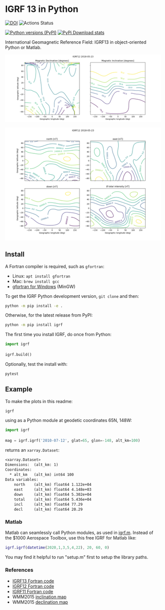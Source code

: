 # IGRF 13 in Python

[![DOI](https://zenodo.org/badge/33064474.svg)](https://zenodo.org/badge/latestdoi/33064474)
![Actions Status](https://github.com/space-physics/igrf/workflows/ci/badge.svg)

[![Python versions (PyPI)](https://img.shields.io/pypi/pyversions/igrf.svg)](https://pypi.python.org/pypi/igrf)
[![PyPi Download stats](http://pepy.tech/badge/igrf)](http://pepy.tech/project/igrf)

International Geomagnetic Reference Field: IGRF13 in object-oriented Python or Matlab.

![image](src/igrf/tests/incldecl.png)

![image](src/igrf/tests/vectors.png)

## Install

A Fortran compiler is required, such as `gfortran`:

* Linux: `apt install gfortran`
* Mac: `brew install gcc`
* [gfortran for Windows](https://www.scivision.dev/windows-gcc-gfortran-cmake-make-install/) (MinGW)

To get the IGRF Python development version, `git clone` and then:

```sh
python -m pip install -e .
```

Otherwise, for the latest release from PyPI:

```sh
python -m pip install igrf
```

The first time you install IGRF, do once from Python:

```python
import igrf

igrf.build()
```

Optionally, test the install with:

```sh
pytest
```

## Example

To make the plots in this readme:

```sh
igrf
```

using as a Python module at geodetic coordinates 65N, 148W:

```python
import igrf

mag = igrf.igrf('2010-07-12', glat=65, glon=-148, alt_km=100)
```

returns an `xarray.Dataset`:

```
<xarray.Dataset>
Dimensions:  (alt_km: 1)
Coordinates:
  * alt_km   (alt_km) int64 100
Data variables:
    north    (alt_km) float64 1.122e+04
    east     (alt_km) float64 4.148e+03
    down     (alt_km) float64 5.302e+04
    total    (alt_km) float64 5.436e+04
    incl     (alt_km) float64 77.29
    decl     (alt_km) float64 20.29
```

### Matlab

Matlab can seamlessly call Python modules, as used in [igrf.m](./+igrf/igrf.m).
Instead of the $1000 Aerospace Toolbox, use this free IGRF for Matlab like:

```matlab
igrf.igrf(datetime(2020,1,3,5,4,22), 20, 60, 0)
```

You may find it helpful to run "setup.m" first to setup the library paths.

### References

* [IGRF13 Fortran code](http://www.ngdc.noaa.gov/IAGA/vmod/igrf13.f)
* [IGRF12 Fortran code](http://www.ngdc.noaa.gov/IAGA/vmod/igrf12.f)
* [IGRF11 Fortran code](http://www.ngdc.noaa.gov/IAGA/vmod/igrf11.f)
* WMM2015 [inclination map](https://www.ngdc.noaa.gov/geomag/WMM/data/WMM2015/WMM2015_I_MERC.pdf)
* WMM2015 [declination map](https://www.ngdc.noaa.gov/geomag/WMM/data/WMM2015/WMM2015_D_MERC.pdf)

